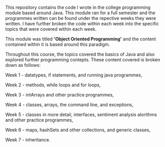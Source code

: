This repository contains the code I wrote in the college programming module based around Java. This module ran for a full semester and the programmes written can be found under the repective weeks they were written. I have further broken the code within each week into the specific topics that were covered within each week.

This module was titled **'Object Oriented Programming'** and the content contained within it is based around this paradigm.

Throughout this course, the topics covered the basics of Java and also explored further programming contepts. These content covered is broken down as follows:

  Week 1 - datatypes, if statements, and running java programmes,
  
  Week 2 - methods, while loops and for loops,
  
  Week 3 - intArrays and other practice programmes,
  
  Week 4 - classes, arrays, the command line, and exceptions,
  
  Week 5 - classes in more detail, interfaces, sentiment analysis alorithms and other practice programmes,
  
  Week 6 - maps, hashSets and other collections, and generic classes,
  
  Week 7 - inheritance.
